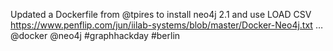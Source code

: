 Updated a Dockerfile from @tpires to install neo4j 2.1 and use LOAD CSV https://www.penflip.com/jun/iilab-systems/blob/master/Docker-Neo4j.txt … @docker @neo4j  #graphhackday #berlin
